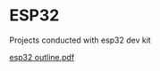 # ESP32
Projects conducted with esp32 dev kit

[esp32 outline.pdf](https://github.com/user-attachments/files/18310088/esp32.outline.pdf)

